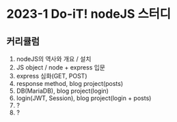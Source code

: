 # 2023-1 Do-iT! nodeJS 스터디

## 커리큘럼

1. nodeJS의 역사와 개요 / 설치
2. JS object / node + express 입문
3. express 심화(GET, POST)
4. response method, blog project(posts)
5. DB(MariaDB), blog project(login)
6. login(JWT, Session), blog project(login + posts)
7. ?
8. ?
